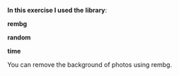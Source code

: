 **In this exercise I used the**
**library**:

**rembg**


**random**


**time**

You can remove the background of photos using rembg.
